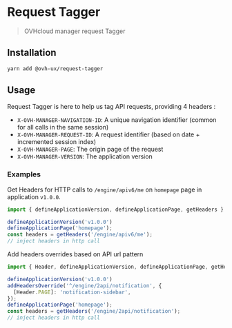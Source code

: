 # Request Tagger

> OVHcloud manager request Tagger

## Installation

```sh
yarn add @ovh-ux/request-tagger
```

## Usage

Request Tagger is here to help us tag API requests, providing 4 headers :

* `X-OVH-MANAGER-NAVIGATION-ID`: A unique navigation identifier (common for all calls in the same session)
* `X-OVH-MANAGER-REQUEST-ID`: A request identifier (based on date + incremented session index)
* `X-OVH-MANAGER-PAGE`: The origin page of the request
* `X-OVH-MANAGER-VERSION`: The application version


### Examples

Get Headers for HTTP calls to `/engine/apiv6/me` on `homepage` page in application `v1.0.0`.

```ts
import { defineApplicationVersion, defineApplicationPage, getHeaders } from '@ovh-ux/request-tagger';

defineApplicationVersion('v1.0.0')
defineApplicationPage('homepage');
const headers = getHeaders('/engine/apiv6/me');
// inject headers in http call
```

Add headers overrides based on API url pattern

```ts
import { Header, defineApplicationVersion, defineApplicationPage, getHeaders } from '@ovh-ux/request-tagger';

defineApplicationVersion('v1.0.0')
addHeadersOverride('^/engine/2api/notification', {
  [Header.PAGE]: 'notification-sidebar',
});
defineApplicationPage('homepage');
const headers = getHeaders('/engine/2api/notification');
// inject headers in http call
```
